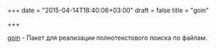 +++
date = "2015-04-14T18:40:06+03:00"
draft = false
title = "goin"

+++

<p><a href="https://bitbucket.org/zaphar/goin">goin</a>&nbsp;- Пакет для реализации полнотекстового поиска по файлам.</p>

